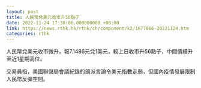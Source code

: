 ```yaml
---
layout: post
title: 人民幣兌美元收市升56點子
date: 2022-11-24 17:38:06.000000000 +08:00
link: https://news.rthk.hk/rthk/ch/component/k2/1677066-20221124.htm
categories: rthk
---
```


人民幣兌美元收市微升，報7.1486元兌1美元，較上日收市升56點子，中間價續升至近1星期高位。

交易員指，美國聯儲局會議紀錄的鴿派言論令美元指數走弱，但國內疫情發展限制人民幣反彈空間。
